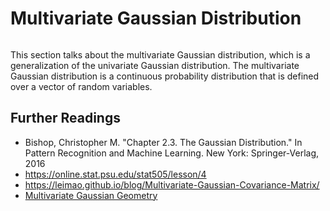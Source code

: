 # Multivariate Gaussian Distribution

```{contents}
```

This section talks about the multivariate Gaussian distribution, which is a
generalization of the univariate Gaussian distribution. The multivariate
Gaussian distribution is a continuous probability distribution that is defined
over a vector of random variables.

## Further Readings

-   Bishop, Christopher M. "Chapter 2.3. The Gaussian Distribution." In Pattern
    Recognition and Machine Learning. New York: Springer-Verlag, 2016
-   https://online.stat.psu.edu/stat505/lesson/4
-   https://leimao.github.io/blog/Multivariate-Gaussian-Covariance-Matrix/
-   [Multivariate Gaussian Geometry](https://www.michaelchughes.com/blog/2013/01/why-contours-for-multivariate-gaussian-are-elliptical/#:~:text=Every%202D%20Gaussian%20concentrates%20its,a%20particular%20form%3A%20an%20ellipse.)
